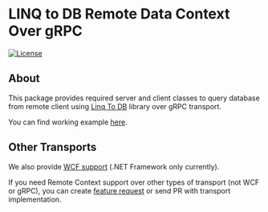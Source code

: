# LINQ to DB Remote Data Context Over gRPC<!-- omit in toc -->

[![License](https://img.shields.io/github/license/linq2db/linq2db)](MIT-LICENSE.txt)

## About

This package provides required server and client classes to query database from remote client using [Linq To DB](https://github.com/linq2db/linq2db) library over gRPC transport.

You can find working example [here](https://github.com/linq2db/linq2db/tree/master/Examples\Remote\Grpc).

## Other Transports

We also provide [WCF support](https://www.nuget.org/packages/linq2db.Remote.Wcf) (.NET Framework only currently).

If you need Remote Context support over other types of transport (not WCF or gRPC), you can create [feature request](https://github.com/linq2db/linq2db/issues/new) or send PR with transport implementation.

